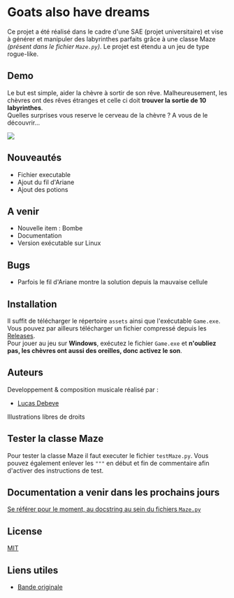 # Goats also have dreams

Ce projet a été réalisé dans le cadre d'une SAE (projet universitaire) et vise à générer et manipuler des labyrinthes parfaits grâce à une classe Maze *(présent dans le fichier `Maze.py`)*. Le projet est étendu a un jeu de type rogue-like.


## Demo

Le but est simple, aider la chèvre à sortir de son rêve. Malheureusement, les chèvres ont des rêves étranges et celle ci doit **trouver la sortie de 10 labyrinthes**.  
Quelles surprises vous reserve le cerveau de la chèvre ? A vous de le découvrir...   

![](https://iut-info.univ-reims.fr/gitlab/debe0033/sae-maze/-/raw/main/demo/demo.gif)

## Nouveautés

- Fichier executable
- Ajout du fil d'Ariane
- Ajout des potions

## A venir
- Nouvelle item : Bombe
- Documentation
- Version exécutable sur Linux

## Bugs
- Parfois le fil d'Ariane montre la solution depuis la mauvaise cellule

## Installation 

Il suffit de télécharger le répertoire `assets` ainsi que l'exécutable `Game.exe`. Vous pouvez par ailleurs  télécharger un fichier compressé depuis les [Releases](https://iut-info.univ-reims.fr/gitlab/debe0033/sae-maze/-/releases).  
Pour jouer au jeu sur **Windows**, exécutez le fichier `Game.exe` et **n'oubliez pas, les chèvres ont aussi des oreilles, donc activez le son**.



## Auteurs
Developpement & composition musicale réalisé par :  
- [Lucas Debeve](https://iut-info.univ-reims.fr/gitlab/debe0033)

Illustrations libres de droits

## Tester la classe Maze

Pour tester la classe Maze il faut executer le fichier `testMaze.py`. Vous pouvez également enlever les `"""` en début et fin de commentaire afin d'activer des instructions de test.



## Documentation a venir dans les prochains jours

[Se référer pour le moment, au docstring au sein du fichiers `Maze.py`](https://iut-info.univ-reims.fr/gitlab/debe0033/sae-maze/-/blob/main/Maze.py)


## License

[MIT](https://choosealicense.com/licenses/mit/)

## Liens utiles

- [Bande originale](https://soundcloud.com/lucas-debeve/goats-also-have-dreams?si=1c1970508c9b438bb9a6f43457df9520&utm_source=clipboard&utm_medium=text&utm_campaign=social_sharing)
 
